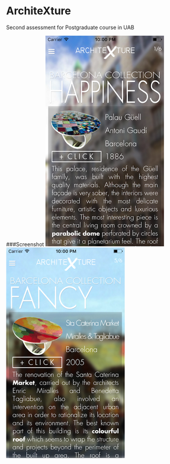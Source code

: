 # ArchiteXture
Second assessment for Postgraduate course in UAB

###Screenshot
![Home](ArchiteXture/res/demo1.png)
![Home](ArchiteXture/res/demo2.png)
